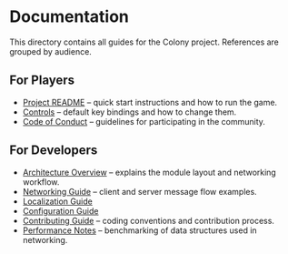 # Documentation

This directory contains all guides for the Colony project. References are grouped by audience.

## For Players
- [Project README](../README.md) – quick start instructions and how to run the game.
- [Controls](controls.md) – default key bindings and how to change them.
- [Code of Conduct](../CODE_OF_CONDUCT.md) – guidelines for participating in the community.

## For Developers
- [Architecture Overview](architecture.md) – explains the module layout and networking workflow.
- [Networking Guide](networking.md) – client and server message flow examples.
- [Localization Guide](i18n.md)
- [Configuration Guide](configuration.md)
- [Contributing Guide](../CONTRIBUTING.md) – coding conventions and contribution process.
- [Performance Notes](performance.md) – benchmarking of data structures used in networking.
